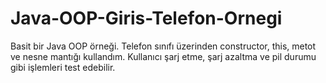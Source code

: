 # Java-OOP-Giris-Telefon-Ornegi
Basit bir Java OOP örneği. Telefon sınıfı üzerinden constructor, this, metot ve nesne mantığı kullandım. Kullanıcı şarj etme, şarj azaltma ve pil durumu gibi işlemleri test edebilir.
